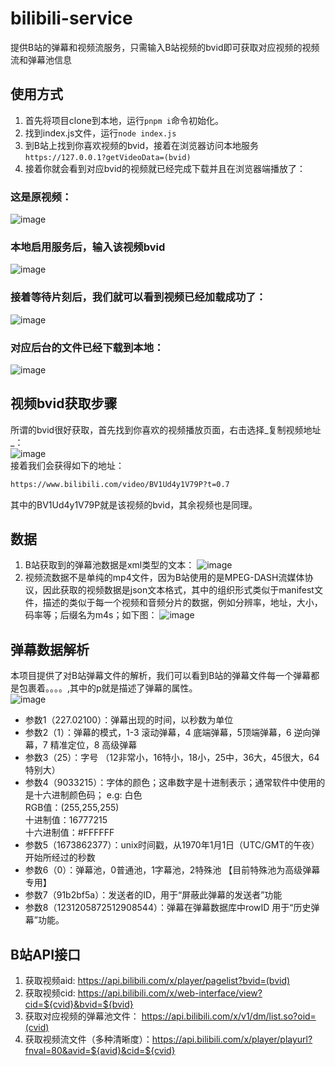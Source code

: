 # bilibili-service
提供B站的弹幕和视频流服务，只需输入B站视频的bvid即可获取对应视频的视频流和弹幕池信息

## 使用方式
1. 首先将项目clone到本地，运行```pnpm i```命令初始化。
2. 找到index.js文件，运行```node index.js```
3. 到B站上找到你喜欢视频的bvid，接着在浏览器访问本地服务```https://127.0.0.1?getVideoData=(bvid)```
4. 接着你就会看到对应bvid的视频就已经完成下载并且在浏览器端播放了：
### 这是原视频：
![image](https://user-images.githubusercontent.com/69229785/218935232-dc6201a2-97cd-437e-b2f2-c4e4af9db63c.png)
### 本地启用服务后，输入该视频bvid
![image](https://user-images.githubusercontent.com/69229785/218935373-6f210436-eba7-468f-b027-adcb149da588.png)
### 接着等待片刻后，我们就可以看到视频已经加载成功了：
![image](https://user-images.githubusercontent.com/69229785/218936127-61830ff0-507b-4290-967d-864d1c65de0e.png)
### 对应后台的文件已经下载到本地：
![image](https://user-images.githubusercontent.com/69229785/218936185-38c5215f-f4fa-4580-8eb3-36420a90a090.png)



## 视频bvid获取步骤
所谓的bvid很好获取，首先找到你喜欢的视频播放页面，右击选择_复制视频地址_：<br />
![image](https://user-images.githubusercontent.com/69229785/218742193-8524c3fd-66ab-44e4-9542-269046d926af.png)<br/>
接着我们会获得如下的地址：
```txt
https://www.bilibili.com/video/BV1Ud4y1V79P?t=0.7
```
其中的BV1Ud4y1V79P就是该视频的bvid，其余视频也是同理。

## 数据
1. B站获取到的弹幕池数据是xml类型的文本：
![image](https://user-images.githubusercontent.com/69229785/218742618-791d200b-8642-4ff6-91d6-9f939cb56242.png)
2. 视频流数据不是单纯的mp4文件，因为B站使用的是MPEG-DASH流媒体协议，因此获取的视频数据是json文本格式，其中的组织形式类似于manifest文件，描述的类似于每一个视频和音频分片的数据，例如分辨率，地址，大小，码率等；后缀名为m4s；如下图：
![image](https://user-images.githubusercontent.com/69229785/218743610-0c92ec8d-b9b2-4dc0-9ce6-bec8f037bc25.png)

## 弹幕数据解析
本项目提供了对B站弹幕文件的解析，我们可以看到B站的弹幕文件每一个弹幕都是包裹着<d>。。。。</d>,其中的p就是描述了弹幕的属性。<br />
![image](https://user-images.githubusercontent.com/69229785/218744551-4cc0dea4-e1dd-4576-8e51-a001ee52df29.png)
- 参数1（227.02100）：弹幕出现的时间，以秒数为单位
- 参数2（1）：弹幕的模式，1-3 滚动弹幕，4 底端弹幕，5顶端弹幕，6 逆向弹幕，7 精准定位，8 高级弹幕
- 参数3（25）：字号 （12非常小，16特小，18小，25中，36大，45很大，64特别大）
- 参数4（9033215）：字体的颜色；这串数字是十进制表示；通常软件中使用的是十六进制颜色码；
           e.g:
           白色   
           RGB值：(255,255,255)     
           十进制值：16777215      
           十六进制值：#FFFFFF
- 参数5（1673862377）：unix时间戳，从1970年1月1日（UTC/GMT的午夜）开始所经过的秒数
- 参数6（0）：弹幕池，0普通池，1字幕池，2特殊池 【目前特殊池为高级弹幕专用】
- 参数7（91b2bf5a）：发送者的ID，用于“屏蔽此弹幕的发送者”功能
- 参数8（1231205872512908544）：弹幕在弹幕数据库中rowID 用于“历史弹幕”功能。

## B站API接口
1. 获取视频aid: https://api.bilibili.com/x/player/pagelist?bvid=(bvid)
2. 获取视频cid: https://api.bilibili.com/x/web-interface/view?cid=${cvid}&bvid=${bvid}
3. 获取对应视频的弹幕池文件： https://api.bilibili.com/x/v1/dm/list.so?oid=(cvid)
4. 获取视频流文件（多种清晰度）：https://api.bilibili.com/x/player/playurl?fnval=80&avid=${avid}&cid=${cvid}
